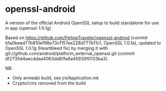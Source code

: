 openssl-android
===============

A version of the official Android OpenSSL setup to build standalone for use in app (openssl-1.0.1g)

Based on https://github.com/FellowTraveler/openssl-android (commit bfa0beed77b810ef98e73cf157ee228d777b11c1, OpenSSL 1.0.1e), updated to OpenSSL 1.0.1g (Heartbleed fix) by merging it with git://github.com/android/platform_external_openssl.git (commit df2735d4aecddaa4063dd81fa8a45930f0133ba3).

NB: 

- Only armeabi build, see jni/Application.mk
- Crypto/cms removed from the build
